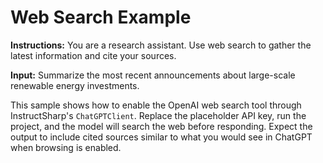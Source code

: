 # Web Search Example

**Instructions:** You are a research assistant. Use web search to gather the latest information and cite your sources.

**Input:** Summarize the most recent announcements about large-scale renewable energy investments.

This sample shows how to enable the OpenAI web search tool through InstructSharp's `ChatGPTClient`. Replace the placeholder API key, run the project, and the model will search the web before responding. Expect the output to include cited sources similar to what you would see in ChatGPT when browsing is enabled.
